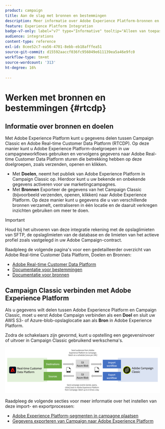 ```yaml
---
product: campaign
title: Aan de slag met bronnen en bestemmingen
description: Meer informatie over Adobe Experience Platform-bronnen en -doelen
feature: Experience Platform Integration
badge-v7-only: label="v7" type="Informative" tooltip="Alleen van toepassing op Campaign Classic v7"
audience: integrations
content-type: reference
exl-id: 8cee52c7-ea56-4701-8ebb-eb18afffea51
source-git-commit: d15592aaccf036fc956049e611139ea5a46e9fc0
workflow-type: tm+mt
source-wordcount: '313'
ht-degree: 16%

---
```


# Werken met bronnen en bestemmingen {#rtcdp}



## Informatie over bronnen en doelen

Met Adobe Experience Platform kunt u gegevens delen tussen Campaign Classic en Adobe Real-time Customer Data Platform (RTCDP). Op deze manier kunt u Adobe Experience Platform-doelgroepen in uw campagneworkflows gebruiken en vervolgens gegevens naar Adobe Real-time Customer Data Platform sturen die betrekking hebben op deze doelgroepen, zoals verzenden, openen en klikken.

* Met **Doelen**, neemt het publiek van Adobe Experience Platform in Campaign Classic op. Hierdoor kunt u uw bekende en onbekende gegevens activeren voor uw marketingcampagnes.
* Met **Bronnen** Exporteer de gegevens van het Campaign Classic (bijvoorbeeld verzenden, openen, klikken) naar Adobe Experience Platform. Op deze manier kunt u gegevens die u van verschillende bronnen verzamelt, centraliseren in één locatie en de daaruit verkregen inzichten gebruiken om meer te doen.

>[!IMPORTANT]
>
>Houd bij het uitvoeren van deze integratie rekening met de opslaglimieten van SFTP, de opslaglimieten van de database en de limieten van het actieve profiel zoals vastgelegd in uw Adobe Campaign-contract.

Raadpleeg de volgende pagina&#39;s voor een gedetailleerder overzicht van Adobe Real-time Customer Data Platform, Doelen en Bronnen:

* [Adobe Real-time Customer Data Platform](https://experienceleague.adobe.com/docs/experience-platform/rtcdp/overview.html?lang=nl)
* [Documentatie voor bestemmingen](https://experienceleague.adobe.com/docs/experience-platform/destinations/home.html?lang=nl)
* [Documentatie voor bronnen](https://experienceleague.adobe.com/docs/experience-platform/sources/home.html?lang=nl)

## Campaign Classic verbinden met Adobe Experience Platform

Als u gegevens wilt delen tussen Adobe Experience Platform en Campaign Classic, moet u eerst Adobe Campaign verbinden als een **Doel** en sluit uw AWS S3- of Azure-blob-opslaglocatie aan als **Bron** in Adobe Experience Platform.

Zodra de schakelaars zijn gevormd, kunt u opstelling een gegevensinvoer of uitvoer in Campaign Classic gebruikend werkschema&#39;s.

![](assets/rtcdp-schema.png)

Raadpleeg de volgende secties voor meer informatie over het instellen van deze import- en exportprocessen:

* [Adobe Experience Platform-segmenten in campagne plaatsen](../../integrations/using/ingest-aep-data.md)
* [Gegevens exporteren van Campaign naar Adobe Experience Platform](../../integrations/using/export-campaign-data.md)
